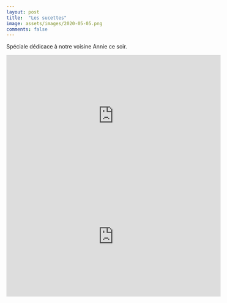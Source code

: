 ```yaml
---
layout: post
title:  "Les sucettes"
image: assets/images/2020-05-05.png
comments: false
---
```


Spéciale dédicace à notre voisine Annie ce soir.

<iframe width="560" height="315" src="https://www.youtube.com/embed/TEVJIoxbtdU" frameborder="0" allow="accelerometer; autoplay; encrypted-media; gyroscope; picture-in-picture" allowfullscreen></iframe>

<iframe width="560" height="315" src="https://www.youtube.com/embed/ZUoYhPT7u2w" frameborder="0" allow="accelerometer; autoplay; encrypted-media; gyroscope; picture-in-picture" allowfullscreen></iframe>
